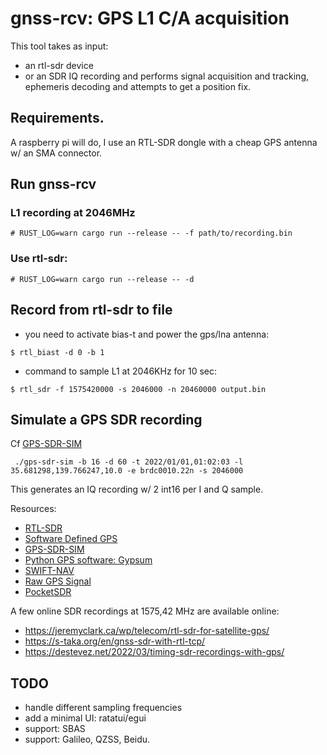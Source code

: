 # gnss-rcv: GPS L1 C/A acquisition

This tool takes as input:
 - an rtl-sdr device
 - or an SDR IQ recording
and performs signal acquisition and tracking, ephemeris decoding and attempts to get a position fix.

## Requirements.
A raspberry pi will do, I use an RTL-SDR dongle with a cheap GPS antenna w/ an SMA connector.

## Run gnss-rcv

### L1 recording at 2046MHz
```
# RUST_LOG=warn cargo run --release -- -f path/to/recording.bin
```
### Use rtl-sdr:
```
# RUST_LOG=warn cargo run --release -- -d
```

## Record from rtl-sdr to file
- you need to activate bias-t and power the gps/lna antenna:
```
$ rtl_biast -d 0 -b 1
```
- command to sample L1 at 2046KHz for 10 sec:
```
$ rtl_sdr -f 1575420000 -s 2046000 -n 20460000 output.bin
```

## Simulate a GPS SDR recording
Cf [GPS-SDR-SIM](https://github.com/osqzss/gps-sdr-sim)
```
 ./gps-sdr-sim -b 16 -d 60 -t 2022/01/01,01:02:03 -l 35.681298,139.766247,10.0 -e brdc0010.22n -s 2046000
```
This generates an IQ recording w/ 2 int16 per I and Q sample.

Resources:
- [RTL-SDR](https://www.rtl-sdr.com/buy-rtl-sdr-dvb-t-dongles/)
- [Software Defined GPS](https://www.ocf.berkeley.edu/~marsy/resources/gnss/A%20Software-Defined%20GPS%20and%20Galileo%20Receiver.pdf)
- [GPS-SDR-SIM](https://github.com/osqzss/gps-sdr-sim)
- [Python GPS software: Gypsum](https://github.com/codyd51/gypsum)
- [SWIFT-NAV](https://github.com/swift-nav/libswiftnav)
- [Raw GPS Signal](http://www.jks.com/gps/gps.html)
- [PocketSDR](https://github.com/tomojitakasu/PocketSDR/)

A few online SDR recordings at 1575,42 MHz are available online:
- https://jeremyclark.ca/wp/telecom/rtl-sdr-for-satellite-gps/
- https://s-taka.org/en/gnss-sdr-with-rtl-tcp/
- https://destevez.net/2022/03/timing-sdr-recordings-with-gps/

## TODO
- handle different sampling frequencies
- add a minimal UI: ratatui/egui
- support: SBAS
- support: Galileo, QZSS, Beidu.
